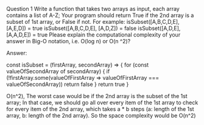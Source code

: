 Question 1
Write a function that takes two arrays as input, each array contains a list of A-Z; Your program should return True if the
2nd array is a subset of 1st array, or False if not.
For example:
isSubset([A,B,C,D,E], [A,E,D]) = true
isSubset([A,B,C,D,E], [A,D,Z]) = false
isSubset([A,D,E], [A,A,D,E]) = true
Please explain the computational complexity of your answer in Big-O notation, i.e. O(log n) or O(n ^2)?


Answer:

const isSubset = (firstArray, secondArray) => {
  for (const valueOfSecondArray of secondArray) {
    if (!firstArray.some(valueOfFirstArray => valueOfFirstArray === valueOfSecondArray)) return false
  }
  return true
}


O(n^2), The worst case would be if the 2nd array is the subset of the 1st array; In that case, we should go all over every item of the 1st array to check for every item of the 2nd array, which takes a * b steps (a: length of the 1st array, b: length of the 2nd array). So the space complexity would be O(n^2)
